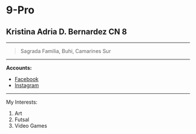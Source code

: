 #  9-Pro
## Kristina Adria D. Bernardez CN 8
---
> Sagrada Familia, Buhi, Camarines Sur
---
**Accounts:**
- [Facebook](https://www.facebook.com)
- [Instagram](https://www.instagram.com)

---
My Interests:
1. Art
2. Futsal
3. Video Games
